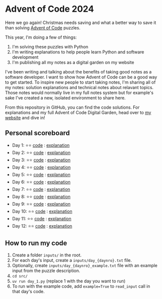 # Advent of Code 2024

Here we go again! Christmas needs saving and what a better way to save it than solving [Advent of Code](https://adventofcode.com) puzzles.

This year, I'm doing a few of things:

1. I'm solving these puzzles with Python
2. I'm writing explanations to help people learn Python and software development
3. I'm publishing all my notes as a digital garden on my website

I've been writing and talking about the benefits of taking good notes as a software developer. I want to show how Advent of Code can be a good way to get started. To inspire new people to start taking notes, I'm sharing all of my notes: solution explanations and technical notes about relavant topics. Those notes would normally live in my full notes system but for example's sake I've created a new, isolated environment to share here.

From this repository in GitHub, you can find the code solutions. For explanations and my full Advent of Code Digital Garden, head over to [my website](https://hamatti.org/adventofcode/2024/) and dive in!

## Personal scoreboard

- Day 1: ⭐️⭐️ [code](/src/day_1.py) : [explanation](https://hamatti.org/adventofcode/2024/Solutions/Day-01)
- Day 2: ⭐️⭐️ [code](/src/day_2.py) : [explanation](https://hamatti.org/adventofcode/2024/Solutions/Day-02)
- Day 3: ⭐️⭐️ [code](/src/day_3.py) : [explanation](https://hamatti.org/adventofcode/2024/Solutions/Day-03)
- Day 4: ⭐️⭐️ [code](/src/day_4.py) : [explanation](https://hamatti.org/adventofcode/2024/Solutions/Day-04)
- Day 5: ⭐️⭐️ [code](/src/day_5.py) : [explanation](https://hamatti.org/adventofcode/2024/Solutions/Day-05)
- Day 6: ⭐️⭐️ [code](/src/day_6.py) : [explanation](https://hamatti.org/adventofcode/2024/Solutions/Day-06)
- Day 7: ⭐️⭐️ [code](/src/day_7.py) : [explanation](https://hamatti.org/adventofcode/2024/Solutions/Day-07)
- Day 8: ⭐️⭐️ [code](/src/day_8.py) : [explanation](https://hamatti.org/adventofcode/2024/Solutions/Day-08)
- Day 9: ⭐️⭐️ [code](/src/day_9.py) : [explanation](https://hamatti.org/adventofcode/2024/Solutions/Day-09)
- Day 10: ⭐️⭐️ [code](/src/day_10.py) : [explanation](https://hamatti.org/adventofcode/2024/Solutions/Day-10)
- Day 11: ⭐️⭐️ [code](/src/day_11.py) : [explanation](https://hamatti.org/adventofcode/2024/Solutions/Day-11)
- Day 12: ⭐️⭐️ [code](/src/day_12.py) : [explanation](https://hamatti.org/adventofcode/2024/Solutions/Day-12)

## How to run my code

1. Create a folder `inputs/` in the root.
2. For each day's input, create a `inputs/day_{daynro}.txt` file.
3. Optionally, create `inputs/day_{daynro}_example.txt` file with an example input from the puzzle description.
4. `cd src/`
5. `uv run day_1.py` (replace 1 with the day you want to run)
6. To run with the example code, add `example=True` to `read_input` call in that day's code.
